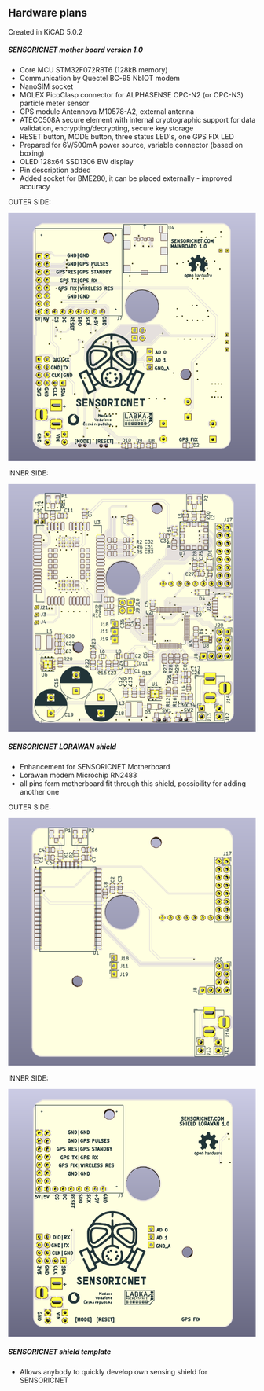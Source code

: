 ## Hardware plans

Created in KiCAD 5.0.2

##### SENSORICNET mother board version 1.0

* Core MCU STM32F072RBT6 (128kB memory)
* Communication by Quectel BC-95 NbIOT modem
* NanoSIM socket
* MOLEX PicoClasp connector for ALPHASENSE OPC-N2 (or OPC-N3) particle meter sensor
* GPS module Antennova M10578-A2, external antenna 
* ATECC508A secure element with internal cryptographic support for data validation, encrypting/decrypting, secure key storage
* RESET button, MODE button, three status LED's, one GPS FIX LED
* Prepared for 6V/500mA power source, variable connector (based on boxing)
* OLED 128x64 SSD1306 BW display
* Pin description added
* Added socket for BME280, it can be placed externally - improved accuracy 

OUTER SIDE:

![OUTER SIDE](pictures/mainboard_bottom(top).png)

INNER SIDE:

![INNER SIDE](pictures/mainboard_top(bottom).png)

##### SENSORICNET LORAWAN shield

* Enhancement for SENSORICNET Motherboard
* Lorawan modem Microchip RN2483
* all pins form motherboard fit through this shield, possibility for adding another one

OUTER SIDE:

![OUTER SIDE](pictures/lorawan_shield_bottom(top).png)

INNER SIDE:

![INNER SIDE](pictures/lorawan_shield_top(bottom).png)


##### SENSORICNET shield template
* Allows anybody to quickly develop own sensing shield for SENSORICNET
